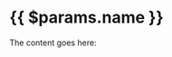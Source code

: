 <script setup>
    import MediaViewer from "/components/media-viewer.vue"
    import UsersActivity from "/components/users-activity.vue"
    // the components will be uses inside the renderMardownfunction which runs before that here
</script>
# {{ $params.name }}

The content goes here:
<!-- @content -->
